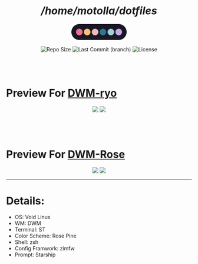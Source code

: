 <h1 align="center"><i>/home/motolla/dotfiles</i></h1>

<p align="center">
    <img alt="Rose Pine png" src="https://github.com/rose-pine/rose-pine-theme/blob/main/assets/palette.png" width="150">
</p>
<p align="center">
  <img alt="Repo Size" src="https://custom-icon-badges.demolab.com/github/repo-size/motolla/dotfiles?style=for-the-badge&logo=file-zip&color=004b72&logoColor=f7f7f7&labelColor=1e1e1e" />
  <img alt="Last Commit (branch)" src="https://custom-icon-badges.demolab.com/github/last-commit/motolla/dotfiles?style=for-the-badge&logo=history&color=c586c0&logoColor=f7f7f7&labelColor=1e1e1e" />
  <img alt="License" src="https://custom-icon-badges.demolab.com/github/license/motolla/dotfiles?style=for-the-badge&logo=law&color=6a9955&logoColor=f7f7f7&labelColor=1e1e1e" />
</p>

&nbsp;
----
# Preview For [DWM-ryo](https://github.com/motolla/dwm/tree/vscode)
<p align="center">
    <img src="https://github.com/motolla/dwm/blob/vscode/img/dwm-preview%2301.png">
    <img src="https://github.com/motolla/dwm/blob/vscode/img/dwm-preview%2302.png">
</p>

&nbsp;
----
# Preview For [DWM-Rose](https://github.com/motolla/dwm-rose)
<p align="center">
    <img src="https://github.com/motolla/dwm-rose/blob/main/assets/dwm-preview1.png">
    <img src="https://github.com/motolla/dwm-rose/blob/main/assets/dwm-preview2.png">
</p>

----
# Details:
+ OS: Void Linux
+ WM: DWM
+ Terminal: ST
+ Color Scheme: Rose Pine
+ Shell: zsh
+ Config Framwork: zimfw
+ Prompt: Starship
